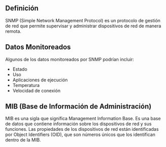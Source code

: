 ## Definición
SNMP (Simple Network Management Protocol) es un protocolo de gestión de red que permite supervisar y administrar dispositivos de red de manera remota.

## Datos Monitoreados
Algunos de los datos monitoreados por SNMP podrían incluir:
- Estado
- Uso
- Aplicaciones de ejecución
- Temperatura
- Velocidad de conexión

## MIB (Base de Información de Administración)
MIB es una sigla que significa Management Information Base. Es una base de datos que contiene información sobre los dispositivos de red y sus funciones. Las propiedades de los dispositivos de red están identificadas por Object Identifiers (OID), que son números únicos que los identifican dentro de la MIB.

